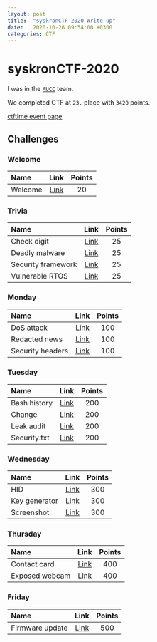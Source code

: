 ```yaml
---
layout: post
title:  "syskronCTF-2020 Write-up"
date:   2020-10-26 09:54:00 +0300
categories: CTF
---
```

# syskronCTF-2020
I was in the [`AUCC`](https://ctftime.org/team/32148) team.

We completed CTF at `23.` place with `3420` points.

[ctftime event page](https://ctftime.org/event/1148)

<h2 id="challenges">Challenges</h2>
<h3 id="welcome">Welcome</h3>
<table>
<thead>
<tr>
<th style="text-align:left">Name</th>
<th style="text-align:center">Link</th>
<th style="text-align:center">Points</th>
</tr>
</thead>
<tbody>
<tr>
<td style="text-align:left">Welcome</td>
<td style="text-align:center"><a href="https://github.com/ebubekirtrkr/write-ups/blob/master/syskronCTF-2020/Welcome/Welcome/README.md">Link</a></td>
<td style="text-align:center">20</td>
</tr>
</tbody>
</table>
<h3 id="trivia">Trivia</h3>
<table>
<thead>
<tr>
<th style="text-align:left">Name</th>
<th style="text-align:center">Link</th>
<th style="text-align:center">Points</th>
</tr>
</thead>
<tbody>
<tr>
<td style="text-align:left">Check digit</td>
<td style="text-align:center"><a href="https://github.com/ebubekirtrkr/write-ups/blob/master/syskronCTF-2020/Trivia/Check%20digit/README.md">Link</a></td>
<td style="text-align:center">25</td>
</tr>
<tr>
<td style="text-align:left">Deadly malware</td>
<td style="text-align:center"><a href="https://github.com/ebubekirtrkr/write-ups/blob/master/syskronCTF-2020/Trivia/Deadly%20malware/README.md">Link</a></td>
<td style="text-align:center">25</td>
</tr>
<tr>
<td style="text-align:left">Security framework</td>
<td style="text-align:center"><a href="https://github.com/ebubekirtrkr/write-ups/blob/master/syskronCTF-2020/Trivia/Security%20framework/README.md">Link</a></td>
<td style="text-align:center">25</td>
</tr>
<tr>
<td style="text-align:left">Vulnerable RTOS</td>
<td style="text-align:center"><a href="https://github.com/ebubekirtrkr/write-ups/blob/master/syskronCTF-2020/Trivia/Vulnerable%20RTOS/README.md">Link</a></td>
<td style="text-align:center">25</td>
</tr>
</tbody>
</table>
<h3 id="monday">Monday</h3>
<table>
<thead>
<tr>
<th style="text-align:left">Name</th>
<th style="text-align:center">Link</th>
<th style="text-align:center">Points</th>
</tr>
</thead>
<tbody>
<tr>
<td style="text-align:left">DoS attack</td>
<td style="text-align:center"><a href="https://github.com/ebubekirtrkr/write-ups/blob/master/syskronCTF-2020/Monday/DoS%20attack/README.md">Link</a></td>
<td style="text-align:center">100</td>
</tr>
<tr>
<td style="text-align:left">Redacted news</td>
<td style="text-align:center"><a href="https://github.com/ebubekirtrkr/write-ups/blob/master/syskronCTF-2020/Monday/Redacted%20news/README.md">Link</a></td>
<td style="text-align:center">100</td>
</tr>
<tr>
<td style="text-align:left">Security headers</td>
<td style="text-align:center"><a href="https://github.com/ebubekirtrkr/write-ups/blob/master/syskronCTF-2020/Monday/Security%20headers/README.md">Link</a></td>
<td style="text-align:center">100</td>
</tr>
</tbody>
</table>
<h3 id="tuesday">Tuesday</h3>
<table>
<thead>
<tr>
<th style="text-align:left">Name</th>
<th style="text-align:center">Link</th>
<th style="text-align:center">Points</th>
</tr>
</thead>
<tbody>
<tr>
<td style="text-align:left">Bash history</td>
<td style="text-align:center"><a href="https://github.com/ebubekirtrkr/write-ups/blob/master/syskronCTF-2020/Tuesday/Bash%20history/README.md">Link</a></td>
<td style="text-align:center">200</td>
</tr>
<tr>
<td style="text-align:left">Change</td>
<td style="text-align:center"><a href="https://github.com/ebubekirtrkr/write-ups/blob/master/syskronCTF-2020/Tuesday/Change/README.md">Link</a></td>
<td style="text-align:center">200</td>
</tr>
<tr>
<td style="text-align:left">Leak audit</td>
<td style="text-align:center"><a href="https://github.com/ebubekirtrkr/write-ups/blob/master/syskronCTF-2020/Tuesday/Leak%20audit/README.md">Link</a></td>
<td style="text-align:center">200</td>
</tr>
<tr>
<td style="text-align:left">Security.txt</td>
<td style="text-align:center"><a href="https://github.com/ebubekirtrkr/write-ups/blob/master/syskronCTF-2020/Tuesday/Security_txt/README.md">Link</a></td>
<td style="text-align:center">200</td>
</tr>
</tbody>
</table>
<h3 id="wednesday">Wednesday</h3>
<table>
<thead>
<tr>
<th style="text-align:left">Name</th>
<th style="text-align:center">Link</th>
<th style="text-align:center">Points</th>
</tr>
</thead>
<tbody>
<tr>
<td style="text-align:left">HID</td>
<td style="text-align:center"><a href="https://github.com/ebubekirtrkr/write-ups/blob/master/syskronCTF-2020/Wednesday/HID/README.md">Link</a></td>
<td style="text-align:center">300</td>
</tr>
<tr>
<td style="text-align:left">Key generator</td>
<td style="text-align:center"><a href="https://github.com/ebubekirtrkr/write-ups/blob/master/syskronCTF-2020/Wednesday/Key%20generator/README.md">Link</a></td>
<td style="text-align:center">300</td>
</tr>
<tr>
<td style="text-align:left">Screenshot</td>
<td style="text-align:center"><a href="https://github.com/ebubekirtrkr/write-ups/blob/master/syskronCTF-2020/Wednesday/Screenshot/README.md">Link</a></td>
<td style="text-align:center">300</td>
</tr>
</tbody>
</table>
<h3 id="thursday">Thursday</h3>
<table>
<thead>
<tr>
<th style="text-align:left">Name</th>
<th style="text-align:center">Link</th>
<th style="text-align:center">Points</th>
</tr>
</thead>
<tbody>
<tr>
<td style="text-align:left">Contact card</td>
<td style="text-align:center"><a href="https://github.com/ebubekirtrkr/write-ups/blob/master/syskronCTF-2020/Thursday/Contact%20card/README.md">Link</a></td>
<td style="text-align:center">400</td>
</tr>
<tr>
<td style="text-align:left">Exposed webcam</td>
<td style="text-align:center"><a href="https://github.com/ebubekirtrkr/write-ups/blob/master/syskronCTF-2020/Thursday/Exposed%20webcam/README.md">Link</a></td>
<td style="text-align:center">400</td>
</tr>
</tbody>
</table>
<h3 id="friday">Friday</h3>
<table>
<thead>
<tr>
<th style="text-align:left">Name</th>
<th style="text-align:center">Link</th>
<th style="text-align:center">Points</th>
</tr>
</thead>
<tbody>
<tr>
<td style="text-align:left">Firmware update</td>
<td style="text-align:center"><a href="https://github.com/ebubekirtrkr/write-ups/blob/master/syskronCTF-2020/Friday/Firmware%20update/README.md">Link</a></td>
<td style="text-align:center">500</td>
</tr>
</tbody>
</table>